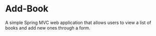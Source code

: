 # Add-Book
A simple Spring MVC web application that allows users to view a list of books and add new ones through a form.
